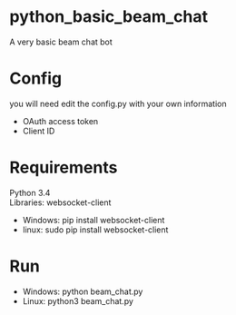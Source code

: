 # python_basic_beam_chat
A very basic beam chat bot

# Config
you will need edit the config.py with your own information
* OAuth access token 
* Client ID

# Requirements

Python 3.4  
Libraries: websocket-client
  * Windows: pip install websocket-client
  * linux: sudo pip install websocket-client
  
# Run
* Windows: python beam_chat.py
* Linux: python3 beam_chat.py